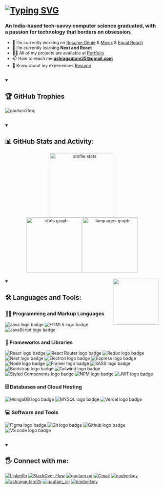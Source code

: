 <h1>
  <a href="https://git.io/typing-svg"><img src="https://readme-typing-svg.demolab.com?font=Fira+Code&size=32&pause=1000&color=FF6E96&width=610&height=80&lines=Hola+%F0%9F%91%8B!+My+name+is+Gautam" alt="Typing SVG" /></a>
</h1>
<h3 align="left">An India-based tech-savvy computer science graduated, with a passion for technology that borders on obsession.</h3>

- 🔭 I’m currently working on [Resume Genie](https://github.com/Gautam25Raj/resume-genie) & [Movix](https://github.com/Gautam25Raj/movix) & [Equal Reach](https://github.com/Gautam25Raj/equal-reach)
- 🌱 I’m currently learning **Next and React**
- 👨‍💻 All of my projects are available at [Portfolio](https://gautam-raj.vercel.app/)
- 📫 How to reach me **ashragautam25@gmail.com**
- 📄 Know about my experiences [Resume](https://drive.google.com/file/d/15lk9dlif1U_2frHx_-zIqkVZPdoA58ct/view?usp=sharing)

<br/>

<details open>
  <summary><h2>🏆 GitHub Trophies</h2></summary>

  <p align="left"><img src="https://github-profile-trophy.vercel.app/?username=Gautam25Raj&theme=dracula&no-frame=false&no-bg=true&margin-w=4" alt="gautam25raj" /></p>
</details>

<br>

<details open>
  <summary><h2>📊 GitHub Stats and Activity:</h2></summary>

  <div align="center">
    <img src="https://github-readme-streak-stats.herokuapp.com/?user=Gautam25Raj&theme=dracula&hide_border=false" height="210" alt="profile stats"  />
    <br>
    <img src="https://github-readme-stats.vercel.app/api?username=Gautam25Raj&theme=dracula&hide_border=false&include_all_commits=false&count_private=true" height="180" alt="stats graph"  />
    <img src="https://github-readme-stats.vercel.app/api/top-langs?username=Gautam25Raj&locale=en&hide_title=false&layout=compact&card_width=320&langs_count=5&theme=dracula&hide_border=false" height="180" alt="languages graph"  />
  </div>
</details>

<br>

<img align="right" height="150" src="https://i.imgflip.com/65efzo.gif"  />

<details open> 
  <summary><h2>🛠️ Languages and Tools:</h2></summary>
  <h3>👨‍💻 Programming and Markup Languages</h3>

  <p>
    <img src="https://img.shields.io/badge/Java-ED8B00?style=for-the-badge&logo=openjdk&logoColor=black" alt="Java logo badge">
    <img src="https://img.shields.io/badge/HTML5-E34F26?style=for-the-badge&logo=html5&logoColor=white" alt="HTML5 logo badge">
    <img src="https://img.shields.io/badge/JavaScript-F7DF1E?style=for-the-badge&logo=JavaScript&logoColor=000000" alt="JavaScript logo badge">
  </p>

  <h3>🧰 Frameworks and Libraries</h3>

  <p>
    <img src="https://img.shields.io/badge/React-20232A?style=for-the-badge&logo=react&logoColor=61DAFB" alt="React logo badge">
    <img src="https://img.shields.io/badge/React_Router-CA4245?style=for-the-badge&logo=react-router&logoColor=white" alt="React Router logo badge">
    <img src="https://img.shields.io/badge/Redux-593D88?style=for-the-badge&logo=redux&logoColor=white" alt="Redux logo badge">
    <img src="https://img.shields.io/badge/Next.js-000?logo=nextdotjs&logoColor=fff&style=for-the-badge" alt="Next logo badge">
    <img src="https://img.shields.io/badge/electron-47848F?style=for-the-badge&logo=electron&logoColor=black" alt="Electron logo badge">
    <img src="https://img.shields.io/badge/express.js-000000?style=for-the-badge&logo=express&logoColor=white" alt="Express logo badge">
    <img src="https://img.shields.io/badge/Node.js-43853D?style=for-the-badge&logo=node.js&logoColor=white" alt="Node logo badge">
    <img src="https://img.shields.io/badge/Framer-black?style=for-the-badge&logo=framer&logoColor=blue" alt="Framer logo badge">
    <img src="https://img.shields.io/badge/Sass-CC6699?style=for-the-badge&logo=sass&logoColor=white" alt="SASS logo badge">
    <img src="https://img.shields.io/badge/Bootstrap-563D7C?style=for-the-badge&logo=bootstrap&logoColor=white" alt="Bootstrap logo badge">
    <img src="https://img.shields.io/badge/Tailwind_CSS-06B6D4?style=for-the-badge&logo=tailwind-css&logoColor=white" alt="Tailwind logo badge">
    <img src="https://img.shields.io/badge/styled--components-DB7093?style=for-the-badge&logo=styled-components&logoColor=white" alt="Styled Components logo badge">
    <img src="https://img.shields.io/badge/npm-CB3837?style=for-the-badge&logo=npm&logoColor=white" alt="NPM logo badge">
    <img src="https://img.shields.io/badge/json%20web%20tokens-323330?style=for-the-badge&logo=json-web-tokens&logoColor=pink" alt="JWT logo badge">
  </p>

  <h3>🗄️ Databases and Cloud Hosting</h3>

  <p>
    <img src="https://img.shields.io/badge/MongoDB-4EA94B?style=for-the-badge&logo=mongodb&logoColor=white" alt="MongoDB logo badge">
    <img src="https://img.shields.io/badge/MySQL-4479A1?style=for-the-badge&logo=mysql&logoColor=white" alt="MYSQL logo badge">
    <img src="https://img.shields.io/badge/Vercel-000000?style=for-the-badge&logo=vercel&logoColor=white" alt="Vercel logo badge">
  </p>

  <h3>💻 Software and Tools</h3>

  <p>
    <img src="https://img.shields.io/badge/Figma-F24E1E?style=for-the-badge&logo=figma&logoColor=white" alt="Figma logo badge">
    <img src="https://img.shields.io/badge/GIT-E44C30?style=for-the-badge&logo=git&logoColor=white" alt="Git logo badge">
    <img src="https://img.shields.io/badge/GitHub-100000?style=for-the-badge&logo=github&logoColor=white" alt="Github logo badge">
    <img src="https://img.shields.io/badge/Visual_Studio_Code-0078D4?style=for-the-badge&logo=visual%20studio%20code&logoColor=white" alt="VS code logo badge">
  </p>
</details>

<br>

<details open> 
  <summary><h2>🖐 Connect with me:</h2></summary>

  <p>
    <a href="https://www.linkedin.com/in/-gautam-raj/" target="blank"><img align="center" src="https://img.shields.io/badge/LinkedIn-0077B5?style=for-the-badge&logo=linkedin&logoColor=white" alt="LinkedIn" /></a>
    <a href="https://stackoverflow.com/users/13280732" target="blank"><img align="center" src="https://img.shields.io/badge/Stack_Overflow-FE7A16?style=for-the-badge&logo=stack-overflow&logoColor=white" alt="StackOver Flow" /></a>
    <a href="https://www.facebook.com/profile.php?id=100026397667784" target="blank"><img align="center" src="https://img.shields.io/badge/Facebook-1877F2?style=for-the-badge&logo=facebook&logoColor=white" alt="gautam raj" /></a>
    <a href="mailto:ashragautam25@gmail.com" target="blank"><img align="center" src="https://img.shields.io/badge/Gmail-D14836?style=for-the-badge&logo=gmail&logoColor=white" alt="Gmail" /></a>
    <a href="https://instagram.com/nooberboy" target="blank"><img align="center" src="https://img.shields.io/badge/Instagram-E4405F?style=for-the-badge&logo=instagram&logoColor=white" alt="nooberboy" /></a>
    <a href="https://www.hackerrank.com/ashragautam25" target="blank"><img align="center" src="https://img.shields.io/badge/-Hackerrank-2EC866?style=for-the-badge&logo=HackerRank&logoColor=white" alt="ashragautam25" /></a>
    <a href="https://www.leetcode.com/gautam_raj" target="blank"><img align="center" src="https://img.shields.io/badge/-LeetCode-FFA116?style=for-the-badge&logo=LeetCode&logoColor=black" alt="gautam_raj" /></a>
    <a href="https://auth.geeksforgeeks.org/user/nooberboy" target="blank"><img align="center" src="https://img.shields.io/badge/GeeksforGeeks-298D46?style=for-the-badge&logo=geeksforgeeks&logoColor=white" alt="nooberboy" /></a>
  </p>
</details>

##

<p align="left">

</p>

<!-- Proudly created with GPRM ( https://gprm.itsvg.in ) -->
